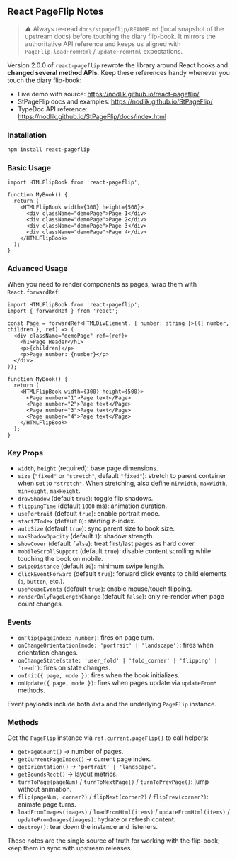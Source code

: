 <!-- eslint-disable -->

## React PageFlip Notes

> ⚠️ Always re-read `docs/stpageflip/README.md` (local snapshot of the upstream docs) before touching the diary flip-book. It mirrors the authoritative API reference and keeps us aligned with `PageFlip.loadFromHtml` / `updateFromHtml` expectations.

Version 2.0.0 of `react-pageflip` rewrote the library around React hooks and **changed several method APIs**. Keep these references handy whenever you touch the diary flip-book:

- Live demo with source: https://nodlik.github.io/react-pageflip/
- StPageFlip docs and examples: https://nodlik.github.io/StPageFlip/
- TypeDoc API reference: https://nodlik.github.io/StPageFlip/docs/index.html

### Installation

```bash
npm install react-pageflip
```

### Basic Usage

```tsx
import HTMLFlipBook from 'react-pageflip';

function MyBook() {
  return (
    <HTMLFlipBook width={300} height={500}>
      <div className="demoPage">Page 1</div>
      <div className="demoPage">Page 2</div>
      <div className="demoPage">Page 3</div>
      <div className="demoPage">Page 4</div>
    </HTMLFlipBook>
  );
}
```

### Advanced Usage

When you need to render components as pages, wrap them with `React.forwardRef`:

```tsx
import HTMLFlipBook from 'react-pageflip';
import { forwardRef } from 'react';

const Page = forwardRef<HTMLDivElement, { number: string }>(({ number, children }, ref) => (
  <div className="demoPage" ref={ref}>
    <h1>Page Header</h1>
    <p>{children}</p>
    <p>Page number: {number}</p>
  </div>
));

function MyBook() {
  return (
    <HTMLFlipBook width={300} height={500}>
      <Page number="1">Page text</Page>
      <Page number="2">Page text</Page>
      <Page number="3">Page text</Page>
      <Page number="4">Page text</Page>
    </HTMLFlipBook>
  );
}
```

### Key Props

- `width`, `height` (required): base page dimensions.
- `size` (`"fixed"` or `"stretch"`, default `"fixed"`): stretch to parent container when set to `"stretch"`. When stretching, also define `minWidth`, `maxWidth`, `minHeight`, `maxHeight`.
- `drawShadow` (default `true`): toggle flip shadows.
- `flippingTime` (default `1000` ms): animation duration.
- `usePortrait` (default `true`): enable portrait mode.
- `startZIndex` (default `0`): starting z-index.
- `autoSize` (default `true`): sync parent size to book size.
- `maxShadowOpacity` (default `1`): shadow strength.
- `showCover` (default `false`): treat first/last pages as hard cover.
- `mobileScrollSupport` (default `true`): disable content scrolling while touching the book on mobile.
- `swipeDistance` (default `30`): minimum swipe length.
- `clickEventForward` (default `true`): forward click events to child elements (`a`, `button`, etc.).
- `useMouseEvents` (default `true`): enable mouse/touch flipping.
- `renderOnlyPageLengthChange` (default `false`): only re-render when page count changes.

### Events

- `onFlip(pageIndex: number)`: fires on page turn.
- `onChangeOrientation(mode: 'portrait' | 'landscape')`: fires when orientation changes.
- `onChangeState(state: 'user_fold' | 'fold_corner' | 'flipping' | 'read')`: fires on state changes.
- `onInit({ page, mode })`: fires when the book initializes.
- `onUpdate({ page, mode })`: fires when pages update via `updateFrom*` methods.

Event payloads include both `data` and the underlying `PageFlip` instance.

### Methods

Get the `PageFlip` instance via `ref.current.pageFlip()` to call helpers:

- `getPageCount()` → number of pages.
- `getCurrentPageIndex()` → current page index.
- `getOrientation()` → `'portrait' | 'landscape'`.
- `getBoundsRect()` → layout metrics.
- `turnToPage(pageNum)` / `turnToNextPage()` / `turnToPrevPage()`: jump without animation.
- `flip(pageNum, corner?)` / `flipNext(corner?)` / `flipPrev(corner?)`: animate page turns.
- `loadFromImages(images)` / `loadFromHtml(items)` / `updateFromHtml(items)` / `updateFromImages(images)`: hydrate or refresh content.
- `destroy()`: tear down the instance and listeners.

These notes are the single source of truth for working with the flip-book; keep them in sync with upstream releases.
